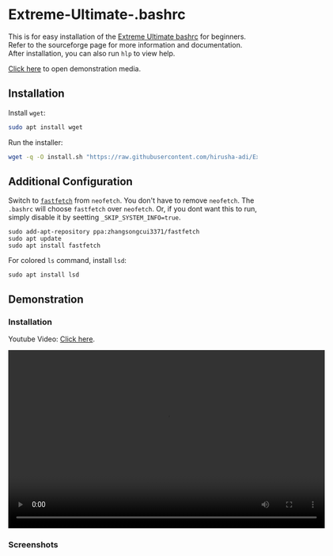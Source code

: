 # Extreme-Ultimate-.bashrc

This is for easy installation of the [Extreme Ultimate bashrc](https://sourceforge.net/projects/ultimate-bashrc/) for beginners. Refer to the sourceforge page for more information and documentation. After installation, you can also run `hlp` to view help.

[Click here](#demonstration) to open demonstration media.

## Installation

Install `wget`:

```bash
sudo apt install wget
```

Run the installer:

```bash
wget -q -O install.sh "https://raw.githubusercontent.com/hirusha-adi/Extreme-Ultimate-bashrc/refs/heads/main/install.sh" && chmod +x install.sh && ./install.sh && rm install.sh
```

## Additional Configuration

Switch to [`fastfetch`](https://github.com/fastfetch-cli/fastfetch?tab=readme-ov-file#installation) from `neofetch`. You don't have to remove `neofetch`. The `.bashrc` will choose `fastfetch` over `neofetch`. Or, if you dont want this to run, simply disable it by seetting `_SKIP_SYSTEM_INFO=true`.

```
sudo add-apt-repository ppa:zhangsongcui3371/fastfetch
sudo apt update
sudo apt install fastfetch
```

For colored `ls` command, install `lsd`:

```
sudo apt install lsd
```

## Demonstration


### Installation

Youtube Video: [Click here](https://youtu.be/sg_FFVTZixU?si=BfU3WwStlxl8k9qn).

<video width="640" height="360" controls>
  <source src="./demo/vid.mp4" type="video/mp4">
  Your browser does not support the video tag.
  Go to the ./demo folder demonstration media.
</video>


### Screenshots

